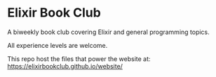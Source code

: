 # Elixir Book Club

A biweekly book club covering Elixir and general programming topics.

All experience levels are welcome.

This repo host the files that power the website at: <https://elixirbookclub.github.io/website/>
